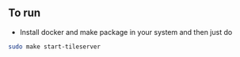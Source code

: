 ## To run 
* Install docker and make package in your system and then just do
```bash
sudo make start-tileserver
```